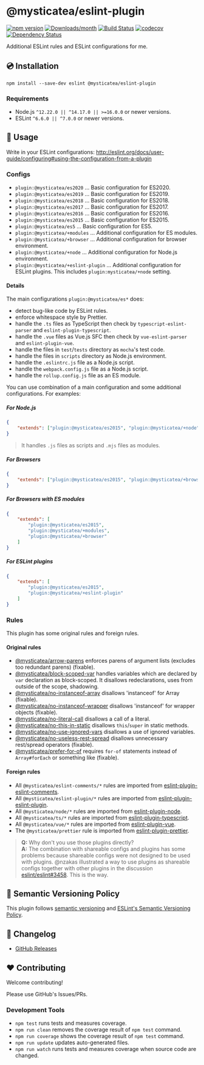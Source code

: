 # @mysticatea/eslint-plugin

[![npm version](https://img.shields.io/npm/v/@mysticatea/eslint-plugin.svg)](https://www.npmjs.com/package/@mysticatea/eslint-plugin)
[![Downloads/month](https://img.shields.io/npm/dm/@mysticatea/eslint-plugin.svg)](http://www.npmtrends.com/@mysticatea/eslint-plugin)
[![Build Status](https://github.com/mysticatea/eslint-plugin/workflows/CI/badge.svg)](https://github.com/mysticatea/eslint-plugin/actions)
[![codecov](https://codecov.io/gh/mysticatea/eslint-plugin/branch/master/graph/badge.svg)](https://codecov.io/gh/mysticatea/eslint-plugin)
[![Dependency Status](https://david-dm.org/mysticatea/eslint-plugin.svg)](https://david-dm.org/mysticatea/eslint-plugin)

Additional ESLint rules and ESLint configurations for me.

## 💿 Installation

```
npm install --save-dev eslint @mysticatea/eslint-plugin
```

### Requirements

-   Node.js `^12.22.0 || ^14.17.0 || >=16.0.0` or newer versions.
-   ESLint `^6.6.0 || ^7.0.0` or newer versions.

## 📖 Usage

Write in your ESLint configurations: http://eslint.org/docs/user-guide/configuring#using-the-configuration-from-a-plugin

### Configs

-   `plugin:@mysticatea/es2020` ... Basic configuration for ES2020.
-   `plugin:@mysticatea/es2019` ... Basic configuration for ES2019.
-   `plugin:@mysticatea/es2018` ... Basic configuration for ES2018.
-   `plugin:@mysticatea/es2017` ... Basic configuration for ES2017.
-   `plugin:@mysticatea/es2016` ... Basic configuration for ES2016.
-   `plugin:@mysticatea/es2015` ... Basic configuration for ES2015.
-   `plugin:@mysticatea/es5` ... Basic configuration for ES5.
-   `plugin:@mysticatea/+modules` ... Additional configuration for ES modules.
-   `plugin:@mysticatea/+browser` ... Additional configuration for browser environment.
-   `plugin:@mysticatea/+node` ... Additional configuration for Node.js environment.
-   `plugin:@mysticatea/+eslint-plugin` ... Additional configuration for ESLint plugins. This includes `plugin:mysticatea/+node` setting.

#### Details

The main configurations `plugin:@mysticatea/es*` does:

-   detect bug-like code by ESLint rules.
-   enforce whitespace style by Prettier.
-   handle the `.ts` files as TypeScript then check by `typescript-eslint-parser` and `eslint-plugin-typescript`.
-   handle the `.vue` files as Vue.js SFC then check by `vue-eslint-parser` and `eslint-plugin-vue`.
-   handle the files in `test`/`tests` directory as `mocha`'s test code.
-   handle the files in `scripts` directory as Node.js environment.
-   handle the `.eslintrc.js` file as a Node.js script.
-   handle the `webpack.config.js` file as a Node.js script.
-   handle the `rollup.config.js` file as an ES module.

You can use combination of a main configuration and some additional configurations.
For examples:

##### For Node.js

```json
{
    "extends": ["plugin:@mysticatea/es2015", "plugin:@mysticatea/+node"]
}
```

> It handles `.js` files as scripts and `.mjs` files as modules.

##### For Browsers

```json
{
    "extends": ["plugin:@mysticatea/es2015", "plugin:@mysticatea/+browser"]
}
```

##### For Browsers with ES modules

```json
{
    "extends": [
        "plugin:@mysticatea/es2015",
        "plugin:@mysticatea/+modules",
        "plugin:@mysticatea/+browser"
    ]
}
```

##### For ESLint plugins

```json
{
    "extends": [
        "plugin:@mysticatea/es2015",
        "plugin:@mysticatea/+eslint-plugin"
    ]
}
```

### Rules

This plugin has some original rules and foreign rules.

#### Original rules

-   [@mysticatea/arrow-parens](docs/rules/arrow-parens.md) enforces parens of argument lists (excludes too redundant parens) (fixable).
-   [@mysticatea/block-scoped-var](docs/rules/block-scoped-var.md) handles variables which are declared by `var` declaration as block-scoped. It disallows redeclarations, uses from outside of the scope, shadowing.
-   [@mysticatea/no-instanceof-array](docs/rules/no-instanceof-array.md) disallows 'instanceof' for Array (fixable).
-   [@mysticatea/no-instanceof-wrapper](docs/rules/no-instanceof-wrapper.md) disallows 'instanceof' for wrapper objects (fixable).
-   [@mysticatea/no-literal-call](docs/rules/no-literal-call.md) disallows a call of a literal.
-   [@mysticatea/no-this-in-static](docs/rules/no-this-in-static.md) disallows `this`/`super` in static methods.
-   [@mysticatea/no-use-ignored-vars](docs/rules/no-use-ignored-vars.md) disallows a use of ignored variables.
-   [@mysticatea/no-useless-rest-spread](docs/rules/no-useless-rest-spread.md) disallows unnecessary rest/spread operators (fixable).
-   [@mysticatea/prefer-for-of](docs/rules/prefer-for-of.md) requires `for-of` statements instead of `Array#forEach` or something like (fixable).

#### Foreign rules

-   All `@mysticatea/eslint-comments/*` rules are imported from [eslint-plugin-eslint-comments](https://www.npmjs.com/package/eslint-plugin-eslint-comments).
-   All `@mysticatea/eslint-plugin/*` rules are imported from [eslint-plugin-eslint-plugin](https://www.npmjs.com/package/eslint-plugin-eslint-plugin).
-   All `@mysticatea/node/*` rules are imported from [eslint-plugin-node](https://www.npmjs.com/package/eslint-plugin-node).
-   All `@mysticatea/ts/*` rules are imported from [eslint-plugin-typescript](https://www.npmjs.com/package/eslint-plugin-typescript).
-   All `@mysticatea/vue/*` rules are imported from [eslint-plugin-vue](https://www.npmjs.com/package/eslint-plugin-vue).
-   The `@mysticatea/prettier` rule is imported from [eslint-plugin-prettier](https://www.npmjs.com/package/eslint-plugin-prettier).

> **Q:** Why don't you use those plugins directly?  
> **A:** The combination with shareable configs and plugins has some problems because shareable configs were not designed to be used with plugins. @nzakas illustrated a way to use plugins as shareable configs together with other plugins in the discussion [eslint/eslint#3458](https://github.com/eslint/eslint/issues/3458#issuecomment-257161846). This is the way.

## 🚥 Semantic Versioning Policy

This plugin follows [semantic versioning](http://semver.org/) and [ESLint's Semantic Versioning Policy](https://github.com/eslint/eslint#semantic-versioning-policy).

## 📰 Changelog

-   [GitHub Releases](https://github.com/mysticatea/eslint-plugin/releases)

## ❤️ Contributing

Welcome contributing!

Please use GitHub's Issues/PRs.

### Development Tools

-   `npm test` runs tests and measures coverage.
-   `npm run clean` removes the coverage result of `npm test` command.
-   `npm run coverage` shows the coverage result of `npm test` command.
-   `npm run update` updates auto-generated files.
-   `npm run watch` runs tests and measures coverage when source code are changed.
